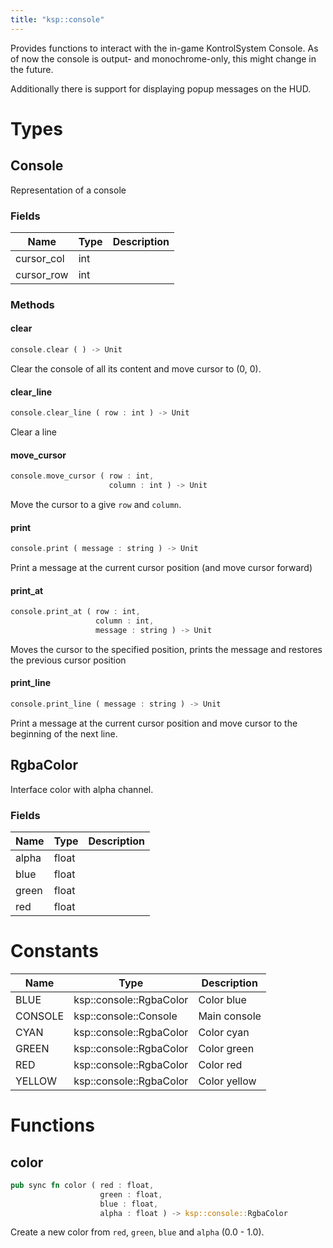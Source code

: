 ```yaml
---
title: "ksp::console"
---
```


Provides functions to interact with the in-game KontrolSystem Console. As of now the console is output- and monochrome-only, this might change in the future.

Additionally there is support for displaying popup messages on the HUD.



# Types


## Console

Representation of a console


### Fields

Name | Type | Description
--- | --- | ---
cursor_col | int | 
cursor_row | int | 

### Methods

#### clear

```rust
console.clear ( ) -> Unit
```

Clear the console of all its content and move cursor to (0, 0).


#### clear_line

```rust
console.clear_line ( row : int ) -> Unit
```

Clear a line


#### move_cursor

```rust
console.move_cursor ( row : int,
                      column : int ) -> Unit
```

Move the cursor to a give `row` and `column`.


#### print

```rust
console.print ( message : string ) -> Unit
```

Print a message at the current cursor position (and move cursor forward)


#### print_at

```rust
console.print_at ( row : int,
                   column : int,
                   message : string ) -> Unit
```

Moves the cursor to the specified position, prints the message and restores the previous cursor position


#### print_line

```rust
console.print_line ( message : string ) -> Unit
```

Print a message at the current cursor position and move cursor to the beginning of the next line.


## RgbaColor

Interface color with alpha channel.


### Fields

Name | Type | Description
--- | --- | ---
alpha | float | 
blue | float | 
green | float | 
red | float | 

# Constants

Name | Type | Description
--- | --- | ---
BLUE | ksp::console::RgbaColor | Color blue 
CONSOLE | ksp::console::Console | Main console 
CYAN | ksp::console::RgbaColor | Color cyan 
GREEN | ksp::console::RgbaColor | Color green 
RED | ksp::console::RgbaColor | Color red 
YELLOW | ksp::console::RgbaColor | Color yellow 


# Functions


## color

```rust
pub sync fn color ( red : float,
                    green : float,
                    blue : float,
                    alpha : float ) -> ksp::console::RgbaColor
```

Create a new color from `red`, `green`, `blue` and `alpha` (0.0 - 1.0).

